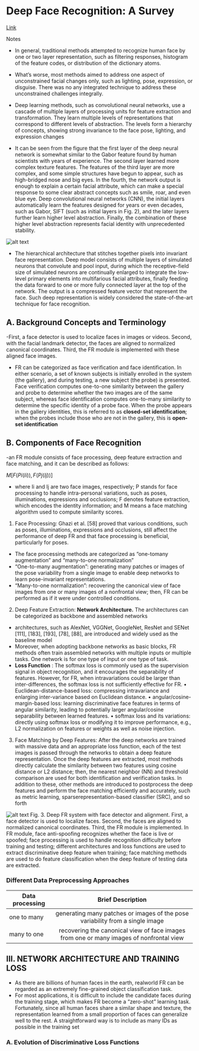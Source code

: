 # Deep Face Recognition: A Survey

[Link](https://arxiv.org/pdf/1804.06655.pdf)

Notes

-  In general, traditional methods attempted to recognize human face by one or two layer representation, such as filtering
responses, histogram of the feature codes, or distribution of the
dictionary atoms.

- What’s worse, most methods aimed to
address one aspect of unconstrained facial changes only, such
as lighting, pose, expression, or disguise. There was no any
integrated technique to address these unconstrained challenges
integrally. 

- Deep learning methods, such as
convolutional neural networks, use a cascade of multiple layers
of processing units for feature extraction and transformation.
They learn multiple levels of representations that correspond to
different levels of abstraction. The levels form a hierarchy of
concepts, showing strong invariance to the face pose, lighting,
and expression changes

- It can be seen
from the figure that the first layer of the deep neural network
is somewhat similar to the Gabor feature found by human
scientists with years of experience. The second layer learned
more complex texture features. The features of the third layer
are more complex, and some simple structures have begun
to appear, such as high-bridged nose and big eyes. In the
fourth, the network output is enough to explain a certain
facial attribute, which can make a special response to some
clear abstract concepts such as smile, roar, and even blue eye.
Deep convolutional neural networks (CNN), the initial layers
automatically learn the features designed for years or even
decades, such as Gabor, SIFT (such as initial layers in Fig.
2), and the later layers further learn higher level abstraction.
Finally, the combination of these higher level abstraction
represents facial identity with unprecedented stability.

![alt text](https://www.researchgate.net/profile/Wang_Mei24/publication/324600003/figure/fig30/AS:651721458081792@1532393912036/Milestones-of-feature-representation-for-FR-The-holistic-approaches-dominated-the-FR.png)

- The hierarchical architecture that stitches together pixels into invariant
face representation. Deep model consists of multiple layers of simulated
neurons that convolute and pool input, during which the receptive-field size of
simulated neurons are continually enlarged to integrate the low-level primary
elements into multifarious facial attributes, finally feeding the data forward
to one or more fully connected layer at the top of the network. The output is
a compressed feature vector that represent the face. Such deep representation
is widely considered the state-of-the-art technique for face recognition.


## A. Background Concepts and Terminology

-First, a face detector is
used to localize faces in images or videos. Second, with the
facial landmark detector, the faces are aligned to normalized
canonical coordinates. Third, the FR module is implemented
with these aligned face images. 

-  FR can be categorized as face verification and
face identification. In either scenario, a set of known subjects is
initially enrolled in the system (the gallery), and during testing,
a new subject (the probe) is presented. Face verification
computes one-to-one similarity between the gallery and probe
to determine whether the two images are of the same subject,
whereas face identification computes one-to-many similarity
to determine the specific identity of a probe face. When the
probe appears in the gallery identities, this is referred to as
**closed-set identification**; when the probes include those who
are not in the gallery, this is **open-set identification**

## B. Components of Face Recognition

-an FR module consists
of face processing, deep feature extraction and face matching,
and it can be described as follows:

$M[F(Pi(Ii)), F(Pj (Ij ))]$

- where Ii and Ij are two face images, respectively; P stands
for face processing to handle intra-personal variations, such as
poses, illuminations, expressions and occlusions; F denotes
feature extraction, which encodes the identity information;
and M means a face matching algorithm used to compute
similarity scores.

1) Face Processing: Ghazi et al. [58] proved that various conditions,
such as poses, illuminations, expressions and occlusions, still
affect the performance of deep FR and that face processing is
beneficial, particularly for poses.
- The face processing methods are categorized as “one-tomany augmentation” and “many-to-one normalization”
- “One-to-many augmentation”: generating many patches
or images of the pose variability from a single image to
enable deep networks to learn pose-invariant representations.
- “Many-to-one normalization”: recovering the canonical
view of face images from one or many images of a
nonfrontal view; then, FR can be performed as if it were
under controlled conditions.

2) Deep Feature Extraction: **Network Architecture.**  The
architectures can be categorized as backbone and assembled
networks
- architectures, such as AlexNet, VGGNet, GoogleNet, ResNet
and SENet [111], [183], [193], [78], [88], are introduced and
widely used as the baseline model
- Moreover, when adopting backbone networks as basic blocks,
FR methods often train assembled networks with multiple
inputs or multiple tasks. One network is for one type of input
or one type of task.
- **Loss Function** : The softmax loss is commonly used as the
supervision signal in object recognition, and it encourages
the separability of features. However, for FR, when intravariations could be larger than inter-differences, the softmax
loss is not sufficiently effective for FR.
• Euclidean-distance-based loss: compressing intravariance and enlarging inter-variance based on Euclidean
distance.
• angular/cosine-margin-based loss: learning discriminative
face features in terms of angular similarity, leading
to potentially larger angular/cosine separability between
learned features.
• softmax loss and its variations: directly using softmax
loss or modifying it to improve performance, e.g., L2
normalization on features or weights as well as noise
injection.

3) Face Matching by Deep Features: After the deep networks are trained with massive data and an appropriate loss
function, each of the test images is passed through the
networks to obtain a deep feature representation. Once the
deep features are extracted, most methods directly calculate
the similarity between two features using cosine distance or
L2 distance; then, the nearest neighbor (NN) and threshold
comparison are used for both identification and verification
tasks. In addition to these, other methods are introduced to
postprocess the deep features and perform the face matching
efficiently and accurately, such as metric learning, sparserepresentation-based classifier (SRC), and so forth

![alt text](https://ai2-s2-public.s3.amazonaws.com/figures/2017-08-08/21117380118ddce47b3c515c5228372c513e61ba/4-Figure3-1.png)
Fig. 3. Deep FR system with face detector and alignment. First, a face detector is used to localize faces. Second, the faces are aligned to normalized canonical
coordinates. Third, the FR module is implemented. In FR module, face anti-spoofing recognizes whether the face is live or spoofed; face processing is used to
handle recognition difficulty before training and testing; different architectures and loss functions are used to extract discriminative deep feature when training;
face matching methods are used to do feature classification when the deep feature of testing data are extracted.

### Different Data Preprocessing Approaches
| Data processing        | Brief Description            | 
| ------------- |:-------------:| 
| one to many       | generating many patches or images of the pose variability from a single image | 
| many to one     |  recovering the canonical view of face images from one or many images of nonfrontal view       |   

## III. NETWORK ARCHITECTURE AND TRAINING LOSS

- As there are billions of human faces in the earth, realworld FR can be regarded as an extremely fine-grained object
classification task.
- For most applications, it is difficult to
include the candidate faces during the training stage, which
makes FR become a “zero-shot” learning task. Fortunately,
since all human faces share a similar shape and texture, the
representation learned from a small proportion of faces can
generalize well to the rest. A straightforward way is to include
as many IDs as possible in the training set

### A. Evolution of Discriminative Loss Functions



